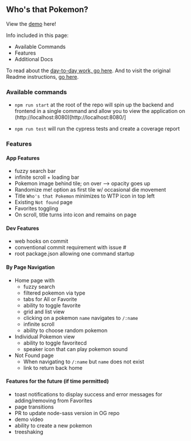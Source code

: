 ## Who's that Pokemon?

View the [demo](demo/demo.mov) here!

Info included in this page:
- Available Commands
- Features
- Additional Docs

To read about the [day-to-day work, go here](/docs/dayToDay.md). And to visit the original Readme instructions, [go here](docs/Instructions.md).

### Available commands
- `npm run start` at the root of the repo will spin up the backend and frontend in a single command and allow you to view the application on (http://localhost:8080)[http://localhost:8080/]

- `npm run test` will run the cypress tests and create a coverage report


### Features
#### App Features
- fuzzy search bar 
- infinite scroll + loading bar
- Pokemon image behind tile; on over --> opacity goes up
- Randomize me! option as first tile w/ occasional die movement
- Title `Who's that Pokemon` minimizes to WTP icon in top left 
- Existing `Not found` page
- Favorites toggling
- On scroll, title turns into icon and remains on page

#### Dev Features
- web hooks on commit
- conventional commit requirement with issue #
- root package.json allowing one command startup


#### By Page Navigation 
- Home page with
    - fuzzy search
    - filtered pokemon via type
    - tabs for All or Favorite
    - ability to toggle favorite
    - grid and list view
    - clicking on a pokemon `name` navigates to `/:name`
    - infinite scroll
    - ability to choose random pokemon
- Individual Pokemon view
    - ability to toggle favoritecd 
    - speaker icon that can play pokemon sound
- Not Found page
    - When navigating to `/:name` but `name` does not exist
    - link to return back home 

#### Features for the future (if time permitted)
- toast notifications to display success and error messages for adding/removing from Favorites
- page transitions
- PR to update node-sass version in OG repo
- demo video
- ability to create a new pokemon
- treeshaking